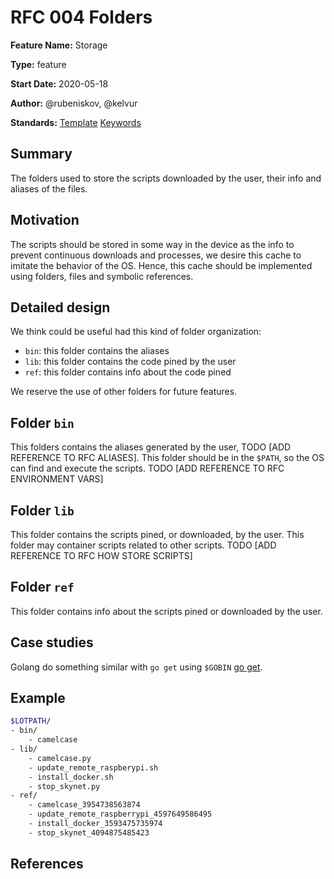 # RFC 004 Folders

**Feature Name:** Storage

**Type:** feature

**Start Date:** 2020-05-18

**Author:** @rubeniskov, @kelvur

**Standards:**
[Template](https://gist.github.com/michaelcurry/e0132058fcd6d588a1299afd69638df4) [Keywords](https://www.ietf.org/rfc/rfc2119.txt)

## Summary

The folders used to store the scripts downloaded by the user, their info and aliases of the files.

## Motivation

The scripts should be stored in some way in the device as the info to prevent continuous downloads and processes, we desire this cache to imitate the behavior of the OS. Hence, this cache should be implemented using folders, files and symbolic references.

## Detailed design

We think could be useful had this kind of folder organization:

- `bin`: this folder contains the aliases
- `lib`: this folder contains the code pined by the user
- `ref`: this folder contains info about the code pined

We reserve the use of other folders for future features.

## Folder `bin`

This folders contains the aliases generated by the user, TODO [ADD REFERENCE TO RFC ALIASES]. This folder should be in the `$PATH`, so the OS can find and execute the scripts. TODO [ADD REFERENCE TO RFC ENVIRONMENT VARS]

## Folder `lib`

This folder contains the scripts pined, or downloaded, by the user. This folder may container scripts related to other scripts. TODO [ADD REFERENCE TO RFC HOW STORE SCRIPTS]

## Folder `ref`

This folder contains info about the scripts pined or downloaded by the user.

## Case studies

Golang do something similar with `go get` using `$GOBIN` [go get](https://golang.org/pkg/cmd/go/internal/get/).

## Example

```bash
$LOTPATH/
- bin/
    - camelcase
- lib/
    - camelcase.py
    - update_remote_raspberypi.sh
    - install_docker.sh
    - stop_skynet.py
- ref/
    - camelcase_3954738563874
    - update_remote_raspberrypi_4597649586495
    - install_docker_3593475735974
    - stop_skynet_4094875485423
```

## References
